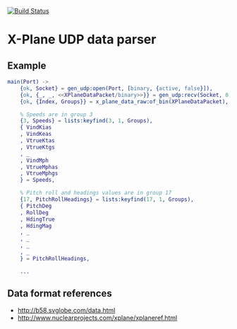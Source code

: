 [![Build Status](https://travis-ci.org/ibnfirnas/erlang-x_plane_data.svg?branch=master)](https://travis-ci.org/ibnfirnas/erlang-x_plane_data)

X-Plane UDP data parser
=======================

Example
-------

```erlang
main(Port) ->
    {ok, Socket} = gen_udp:open(Port, [binary, {active, false}]),
    {ok, {_, _, <<XPlaneDataPacket/binary>>}} = gen_udp:recv(Socket, 0),
    {ok, {Index, Groups}} = x_plane_data_raw:of_bin(XPlaneDataPacket),

    % Speeds are in group 3
    {3, Speeds} = lists:keyfind(3, 1, Groups),
    { VindKias
    , VindKeas
    , VtrueKtas
    , VtrueKtgs
    , _
    , VindMph
    , VtrueMphas
    , VtrueMphgs
    } = Speeds,

    % Pitch roll and headings values are in group 17
    {17, PitchRollHeadings} = lists:keyfind(17, 1, Groups),
    { PitchDeg
    , RollDeg
    , HdingTrue
    , HdingMag
    , _
    , _
    , _
    , _
    } = PitchRollHeadings,

    ...
```

Data format references
----------------------

- http://b58.svglobe.com/data.html
- http://www.nuclearprojects.com/xplane/xplaneref.html
